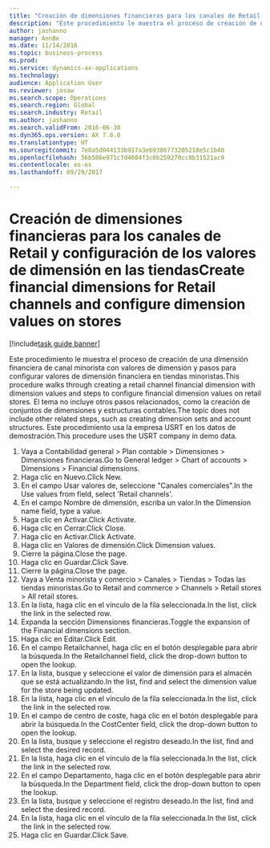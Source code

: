 ```yaml
--- 
title: "Creación de dimensiones financieras para los canales de Retail y configuración de los valores de dimensión en las tiendas"
description: "Este procedimiento le muestra el proceso de creación de una dimensión financiera de canal minorista con valores de dimensión y pasos para configurar valores de dimensión financiera en tiendas minoristas."
author: jashanno
manager: AnnBe
ms.date: 11/14/2016
ms.topic: business-process
ms.prod: 
ms.service: dynamics-ax-applications
ms.technology: 
audience: Application User
ms.reviewer: josaw
ms.search.scope: Operations
ms.search.region: Global
ms.search.industry: Retail
ms.author: jashanno
ms.search.validFrom: 2016-06-30
ms.dyn365.ops.version: AX 7.0.0
ms.translationtype: HT
ms.sourcegitcommit: 7e0a5d044133b917a3eb9386773205218e5c1b40
ms.openlocfilehash: 56b586e971cfd4684f3c0b259270cc8b31521ac9
ms.contentlocale: es-es
ms.lasthandoff: 09/29/2017

---
```

# <a name="create-financial-dimensions-for-retail-channels-and-configure-dimension-values-on-stores"></a><span data-ttu-id="691a7-103">Creación de dimensiones financieras para los canales de Retail y configuración de los valores de dimensión en las tiendas</span><span class="sxs-lookup"><span data-stu-id="691a7-103">Create financial dimensions for Retail channels and configure dimension values on stores</span></span>

[!include[task guide banner](../includes/task-guide-banner.md)]

<span data-ttu-id="691a7-104">Este procedimiento le muestra el proceso de creación de una dimensión financiera de canal minorista con valores de dimensión y pasos para configurar valores de dimensión financiera en tiendas minoristas.</span><span class="sxs-lookup"><span data-stu-id="691a7-104">This procedure walks through creating a retail channel financial dimension with dimension values and steps to configure financial dimension values on retail stores.</span></span> <span data-ttu-id="691a7-105">El tema no incluye otros pasos relacionados, como la creación de conjuntos de dimensiones y estructuras contables.</span><span class="sxs-lookup"><span data-stu-id="691a7-105">The topic does not include other related steps, such as creating dimension sets and account structures.</span></span> <span data-ttu-id="691a7-106">Este procedimiento usa la empresa USRT en los datos de demostración.</span><span class="sxs-lookup"><span data-stu-id="691a7-106">This procedure uses the USRT company in demo data.</span></span>

1. <span data-ttu-id="691a7-107">Vaya a Contabilidad general > Plan contable > Dimensiones > Dimensiones financieras.</span><span class="sxs-lookup"><span data-stu-id="691a7-107">Go to General ledger > Chart of accounts > Dimensions > Financial dimensions.</span></span>
2. <span data-ttu-id="691a7-108">Haga clic en Nuevo.</span><span class="sxs-lookup"><span data-stu-id="691a7-108">Click New.</span></span>
3. <span data-ttu-id="691a7-109">En el campo Usar valores de, seleccione "Canales comerciales".</span><span class="sxs-lookup"><span data-stu-id="691a7-109">In the Use values from field, select 'Retail channels'.</span></span>
4. <span data-ttu-id="691a7-110">En el campo Nombre de dimensión, escriba un valor.</span><span class="sxs-lookup"><span data-stu-id="691a7-110">In the Dimension name field, type a value.</span></span>
5. <span data-ttu-id="691a7-111">Haga clic en Activar.</span><span class="sxs-lookup"><span data-stu-id="691a7-111">Click Activate.</span></span>
6. <span data-ttu-id="691a7-112">Haga clic en Cerrar.</span><span class="sxs-lookup"><span data-stu-id="691a7-112">Click Close.</span></span>
7. <span data-ttu-id="691a7-113">Haga clic en Activar.</span><span class="sxs-lookup"><span data-stu-id="691a7-113">Click Activate.</span></span>
8. <span data-ttu-id="691a7-114">Haga clic en Valores de dimensión.</span><span class="sxs-lookup"><span data-stu-id="691a7-114">Click Dimension values.</span></span>
9. <span data-ttu-id="691a7-115">Cierre la página.</span><span class="sxs-lookup"><span data-stu-id="691a7-115">Close the page.</span></span>
10. <span data-ttu-id="691a7-116">Haga clic en Guardar.</span><span class="sxs-lookup"><span data-stu-id="691a7-116">Click Save.</span></span>
11. <span data-ttu-id="691a7-117">Cierre la página.</span><span class="sxs-lookup"><span data-stu-id="691a7-117">Close the page.</span></span>
12. <span data-ttu-id="691a7-118">Vaya a Venta minorista y comercio > Canales > Tiendas > Todas las tiendas minoristas.</span><span class="sxs-lookup"><span data-stu-id="691a7-118">Go to Retail and commerce > Channels > Retail stores > All retail stores.</span></span>
13. <span data-ttu-id="691a7-119">En la lista, haga clic en el vínculo de la fila seleccionada.</span><span class="sxs-lookup"><span data-stu-id="691a7-119">In the list, click the link in the selected row.</span></span>
14. <span data-ttu-id="691a7-120">Expanda la sección Dimensiones financieras.</span><span class="sxs-lookup"><span data-stu-id="691a7-120">Toggle the expansion of the Financial dimensions section.</span></span>
15. <span data-ttu-id="691a7-121">Haga clic en Editar.</span><span class="sxs-lookup"><span data-stu-id="691a7-121">Click Edit.</span></span>
16. <span data-ttu-id="691a7-122">En el campo Retailchannel, haga clic en el botón desplegable para abrir la búsqueda.</span><span class="sxs-lookup"><span data-stu-id="691a7-122">In the Retailchannel field, click the drop-down button to open the lookup.</span></span>
17. <span data-ttu-id="691a7-123">En la lista, busque y seleccione el valor de dimensión para el almacén que se está actualizando.</span><span class="sxs-lookup"><span data-stu-id="691a7-123">In the list, find and select the dimension value for the store being updated.</span></span>
18. <span data-ttu-id="691a7-124">En la lista, haga clic en el vínculo de la fila seleccionada.</span><span class="sxs-lookup"><span data-stu-id="691a7-124">In the list, click the link in the selected row.</span></span>
19. <span data-ttu-id="691a7-125">En el campo de centro de coste, haga clic en el botón desplegable para abrir la búsqueda.</span><span class="sxs-lookup"><span data-stu-id="691a7-125">In the CostCenter field, click the drop-down button to open the lookup.</span></span>
20. <span data-ttu-id="691a7-126">En la lista, busque y seleccione el registro deseado.</span><span class="sxs-lookup"><span data-stu-id="691a7-126">In the list, find and select the desired record.</span></span>
21. <span data-ttu-id="691a7-127">En la lista, haga clic en el vínculo de la fila seleccionada.</span><span class="sxs-lookup"><span data-stu-id="691a7-127">In the list, click the link in the selected row.</span></span>
22. <span data-ttu-id="691a7-128">En el campo Departamento, haga clic en el botón desplegable para abrir la búsqueda.</span><span class="sxs-lookup"><span data-stu-id="691a7-128">In the Department field, click the drop-down button to open the lookup.</span></span>
23. <span data-ttu-id="691a7-129">En la lista, busque y seleccione el registro deseado.</span><span class="sxs-lookup"><span data-stu-id="691a7-129">In the list, find and select the desired record.</span></span>
24. <span data-ttu-id="691a7-130">En la lista, haga clic en el vínculo de la fila seleccionada.</span><span class="sxs-lookup"><span data-stu-id="691a7-130">In the list, click the link in the selected row.</span></span>
25. <span data-ttu-id="691a7-131">Haga clic en Guardar.</span><span class="sxs-lookup"><span data-stu-id="691a7-131">Click Save.</span></span>


